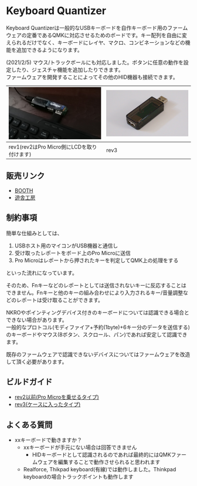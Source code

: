 # Keyboard Quantizer
Keyboard Quantizerは一般的なUSBキーボードを自作キーボード用のファームウェアの定番であるQMKに対応させるためのボードです。キー配列を自由に変えられるだけでなく、キーボードにレイヤ、マクロ、コンビネーションなどの機能を追加できるようになります。

(2021/2/5) マウス/トラックボールにも対応しました。ボタンに任意の動作を設定したり、ジェスチャ機能を追加したりできます。  
ファームウェアを開発することによってその他のHID機器も接続できます。

|![rev2](img/rev2.jpg)|![rev3](img/rev3_rear.jpg)|
|-|-|
|rev1(rev2はPro Micro側にLCDを取り付けます)|rev3|

## 販売リンク
- [BOOTH](https://nogikes.booth.pm/items/2256612)
- [遊舎工房](https://yushakobo.jp/shop/keyboard-quantizer/)

## 制約事項
簡単な仕組みとしては、
1. USBホスト用のマイコンがUSB機器と通信し
1. 受け取ったレポートをボード上のPro Microに送信
1. Pro Microはレポートから押されたキーを判定してQMK上の処理をする

といった流れになっています。

そのため、Fnキーなどのレポートとしては送信されないキーに反応することはできません。Fnキーと他のキーの組み合わせにより入力されるキー/音量調整などのレポートは受け取ることができます。

NKROやポインティングデバイス付きのキーボードについては認識できる場合とできない場合があります。  
一般的なプロトコル(モディファイア+予約(1byte)+6キー分のデータを送信する)のキーボードやマウス(8ボタン、スクロール、パン)であれば安定して認識できます。  

既存のファームウェアで認識できないデバイスについてはファームウェアを改造して頂く必要があります。

## ビルドガイド
- [rev2以前(Pro Microを乗せるタイプ)](rev2.md)
- [rev3(ケースに入ったタイプ)](rev3.md)

## よくある質問
- xxキーボードで動きますか？
  - xxキーボードが手元にない場合は回答できません
    - HIDキーボードとして認識されるのであれば最終的にはQMKファームウェアを編集することで動作させられると思われます
  - Realforce, Thikpad keyboard(有線)では動作しました。Thinkpad keyboardの場合トラックポイントも動作します 